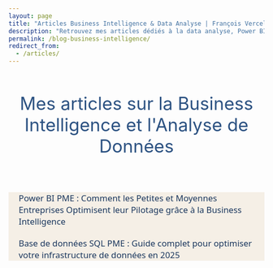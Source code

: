 ```yaml
---
layout: page
title: "Articles Business Intelligence & Data Analyse | François Vercellotti"  # titre SEO pour <title>
description: "Retrouvez mes articles dédiés à la data analyse, Power BI, reporting automatisé et aux bonnes pratiques pour PME et startups."
permalink: /blog-business-intelligence/
redirect_from:
  - /articles/
---
```


<style>
/* Masquer le titre automatique de Jekyll */
.page-header h1:first-of-type,
h1.page-title,
.post-title,
.entry-title {
  display: none !important;
}
  .article-list {
  max-width: 800px;
  margin: 50px auto;
  padding: 0 20px;
  font-family: 'Segoe UI', Arial, sans-serif;
  background: #f5efe6;
  color: #333;
}

.article-list h1 {
  color: #2c5282;
  margin-bottom: 25px;
  font-weight: 700;
}

.article-list ul {
  list-style: none;
  padding: 0;
}

.article-list li {
  margin-bottom: 20px;
  font-size: 1.2em;
}

.article-list a {
  color: #1a365d;
  text-decoration: none;
  transition: color 0.2s ease;
}

.article-list a:hover {
  color: #12263a;
  text-decoration: underline;
}
</style>

<body>
<div class="page-header" style="text-align: center; padding: 40px 0 20px 0;">
  <h1 style="font-size: 22px; color: #007BFF; font-weight: bold;">
    Mes articles sur la Business Intelligence et l'Analyse de Données
  </h1>
  <p style="color: #2c5282; font-size: 2.5em; margin: 0;">
     Mes articles sur la Business Intelligence et l'Analyse de Données
  </p>
</div>
<div class="article-list">
  <ul>
    <li>
      <a href="{{ '/articles/power-bi-pme' | relative_url }}">
        Power BI PME : Comment les Petites et Moyennes Entreprises Optimisent leur Pilotage grâce à la Business Intelligence
      </a>
    </li>
    <li>
      <a href="{{ '/articles/bdd_sql_pme/' | relative_url }}">
        Base de données SQL PME : Guide complet pour optimiser votre infrastructure de données en 2025
      </a>
    </li>
  </ul>
</div>
<body>
